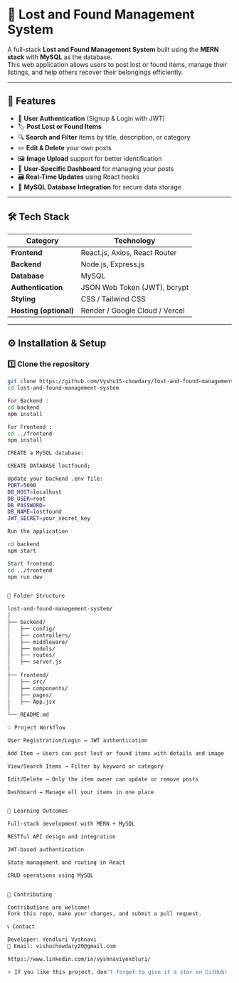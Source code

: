 # 🧾 Lost and Found Management System

A full-stack **Lost and Found Management System** built using the **MERN stack** with **MySQL** as the database.  
This web application allows users to post lost or found items, manage their listings, and help others recover their belongings efficiently.

---

## 🚀 Features

- 🔐 **User Authentication** (Signup & Login with JWT)
- 🏷️ **Post Lost or Found Items**
- 🔍 **Search and Filter** items by title, description, or category
- ✏️ **Edit & Delete** your own posts
- 🖼️ **Image Upload** support for better identification
- 👤 **User-Specific Dashboard** for managing your posts
- 🗃️ **Real-Time Updates** using React hooks
- 💾 **MySQL Database Integration** for secure data storage

---

## 🛠️ Tech Stack

| Category | Technology |
|-----------|-------------|
| **Frontend** | React.js, Axios, React Router |
| **Backend** | Node.js, Express.js |
| **Database** | MySQL |
| **Authentication** | JSON Web Token (JWT), bcrypt |
| **Styling** | CSS / Tailwind CSS |
| **Hosting (optional)** | Render / Google Cloud / Vercel |

---

## ⚙️ Installation & Setup

### 1️⃣ Clone the repository
```bash
git clone https://github.com/Vyshu15-chowdary/lost-and-found-management-system.git
cd lost-and-found-management-system

For Backend :
cd backend
npm install

For Frontend :
cd ../frontend
npm install

CREATE a MySQL database:

CREATE DATABASE lostfound;

Update your backend .env file:
PORT=5000
DB_HOST=localhost
DB_USER=root
DB_PASSWORD=
DB_NAME=lostfound
JWT_SECRET=your_secret_key

Run the application

cd backend
npm start

Start frontend:
cd ../frontend
npm run dev


📁 Folder Structure

lost-and-found-management-system/
│
├── backend/
│   ├── config/
│   ├── controllers/
│   ├── middleware/
│   ├── models/
│   ├── routes/
│   ├── server.js
│
├── frontend/
│   ├── src/
│   ├── components/
│   ├── pages/
│   ├── App.jsx
│
└── README.md

💡 Project Workflow

User Registration/Login → JWT authentication

Add Item → Users can post lost or found items with details and image

View/Search Items → Filter by keyword or category

Edit/Delete → Only the item owner can update or remove posts

Dashboard → Manage all your items in one place


🧠 Learning Outcomes

Full-stack development with MERN + MySQL

RESTful API design and integration

JWT-based authentication

State management and routing in React

CRUD operations using MySQL


🤝 Contributing

Contributions are welcome!
Fork this repo, make your changes, and submit a pull request.

📞 Contact

Developer: Yendluri Vyshnavi
📧 Email: vishuchowdary20@gmail.com

https://www.linkedin.com/in/vyshnaviyendluri/

⭐ If you like this project, don't forget to give it a star on GitHub! ⭐



